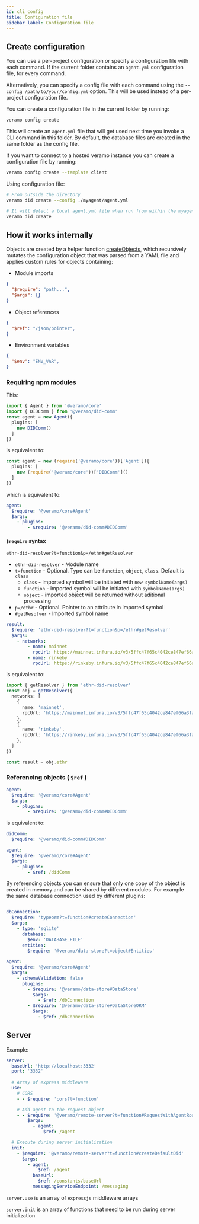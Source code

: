 ```yaml
---
id: cli_config
title: Configuration file
sidebar_label: Configuration file
---
```


## Create configuration

You can use a per-project configuration or specify a configuration file with each command.
If the current folder contains an `agent.yml` configuration file, for every command.

Alternatively, you can specify a config file with each command using the `--config /path/to/your/config.yml` option. This will be used instead of a per-project configuration file.

You can create a configuration file in the current folder by running:

```bash
veramo config create
```

This will create an `agent.yml` file that will get used next time you invoke a CLI command in this folder.
By default, the database files are created in the same folder as the config file.

If you want to connect to a hosted veramo instance you can create a configuration file by running:

```bash
veramo config create --template client
```

Using configuration file:

```bash
# From outside the directory
veramo did create --config ./myagent/agent.yml

# It will detect a local agent.yml file when run from within the myagent directory
veramo did create
```

## How it works internally

Objects are created by a helper function [createObjects](https://github.com/uport-project/veramo/blob/faa7940c515bbd65dfaf9370594794f627099a38/packages/cli/src/lib/objectCreator.ts#L5), which recursively mutates the configuration object that was parsed from a YAML file and applies custom rules for objects containing:

* Module imports

```json
{
  "$require": "path...",
  "$args": {}
}
```

* Object references

```json
{
  "$ref": "/json/pointer",
}
```

* Environment variables

```json
{
  "$env": "ENV_VAR",
}
```





### Requiring npm modules

This:

```typescript
import { Agent } from '@veramo/core'
import { DIDComm } from '@veramo/did-comm'
const agent = new Agent({
  plugins: [
    new DIDComm()
  ]
})
```

is equivalent to:

```typescript
const agent = new (require('@veramo/core'))['Agent']({
  plugins: [
    new (require('@veramo/core'))['DIDComm']()
  ]
})
```

which is equivalent to:

```yaml
agent:
  $require: '@veramo/core#Agent'
  $args:
    - plugins:
        - $require: '@veramo/did-comm#DIDComm'
```

#### `$require` syntax

`ethr-did-resolver?t=function&p=/ethr#getResolver`

 - `ethr-did-resolver` - Module name
 - `t=function` - Optional. Type can be `function`, `object`, `class`. Default is `class`
   - `class` - imported symbol will be initiated with `new symbolName(args)`
   - `function` - imported symbol will be initiated with `symbolName(args)`
   - `object` - imported object will be returned without aditional processing
 - `p=/ethr` - Optional. Pointer to an attribute in imported symbol
 - `#getResolver` - Imported symbol name


```yaml
result:
  $require: 'ethr-did-resolver?t=function&p=/ethr#getResolver'
  $args:
    - networks:
        - name: mainnet
          rpcUrl: https://mainnet.infura.io/v3/5ffc47f65c4042ce847ef66a3fa70d4c
        - name: rinkeby
          rpcUrl: https://rinkeby.infura.io/v3/5ffc47f65c4042ce847ef66a3fa70d4c
```

is equivalent to:

```typescript
import { getResolver } from 'ethr-did-resolver'
const obj = getResolver({
  networks: [
    { 
      name: 'mainnet',
      rpcUrl: 'https://mainnet.infura.io/v3/5ffc47f65c4042ce847ef66a3fa70d4c'
    },
    { 
      name: 'rinkeby',
      rpcUrl: 'https://rinkeby.infura.io/v3/5ffc47f65c4042ce847ef66a3fa70d4c'
    },
  ]
})

const result = obj.ethr
```


### Referencing objects ( `$ref` )


```yaml
agent:
  $require: '@veramo/core#Agent'
  $args:
    - plugins:
        - $require: '@veramo/did-comm#DIDComm'
```

is equivalent to:

```yaml
didComm:
  $require: '@veramo/did-comm#DIDComm'

agent:
  $require: '@veramo/core#Agent'
  $args:
    - plugins:
        - $ref: /didComm
```

By referencing objects you can ensure that only one copy of the object is created in memory and can be shared by different modules. For example the same database connection used by different plugins:


```yaml

dbConnection:
  $require: 'typeorm?t=function#createConnection'
  $args:
    - type: 'sqlite'
      database:
        $env: 'DATABASE_FILE'
      entities:
        $require: '@veramo/data-store?t=object#Entities'
        
agent:
  $require: '@veramo/core#Agent'
  $args:
    - schemaValidation: false
      plugins:
        - $require: '@veramo/data-store#DataStore'
          $args:
            - $ref: /dbConnection
        - $require: '@veramo/data-store#DataStoreORM'
          $args:
            - $ref: /dbConnection        
```
## Server

Example:

```yaml
server:
  baseUrl: 'http://localhost:3332'
  port: '3332'
  
  # Array of express middleware
  use:
    # CORS
    - - $require: 'cors?t=function'

    # Add agent to the request object
    - - $require: '@veramo/remote-server?t=function#RequestWithAgentRouter'
        $args:
          - agent:
              $ref: /agent

  # Execute during server initialization
  init:
    - $require: '@veramo/remote-server?t=function#createDefaultDid'
      $args:
        - agent:
            $ref: /agent
          baseUrl:
            $ref: /constants/baseUrl
          messagingServiceEndpoint: /messaging
```

`server.use` is an array of `expressjs` middleware arrays

`server.init` is an array of functions that need to be run during server initialization
